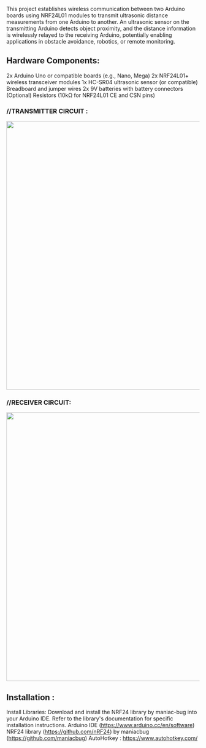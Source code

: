 This project establishes wireless communication between two Arduino boards using NRF24L01 modules to transmit ultrasonic distance measurements from one Arduino to another. An ultrasonic sensor on the transmitting Arduino detects object proximity, and the distance information is wirelessly relayed to the receiving Arduino, potentially enabling applications in obstacle avoidance, robotics, or remote monitoring.

## Hardware Components:


2x Arduino Uno or compatible boards (e.g., Nano, Mega)
2x NRF24L01+ wireless transceiver modules
1x HC-SR04 ultrasonic sensor (or compatible)
Breadboard and jumper wires
2x 9V batteries with battery connectors
(Optional) Resistors (10kΩ for NRF24L01 CE and CSN pins)

 ### //TRANSMITTER CIRCUIT :

<img src ="https://github.com/tapaswisharma/Motion_tabscreen_change-/assets/130048461/8ed56d79-8ccd-4eef-8839-3c3c766e5a30.type" width= "700" height="700">

### //RECEIVER CIRCUIT:
<img src ="https://github.com/tapaswisharma/Motion_tabscreen_change-/assets/130048461/34c05cd8-ebac-46cb-bcc6-ffd12f62f64c.type" width= "700" height="700">


## Installation :
Install Libraries: Download and install the NRF24 library by maniac-bug into your Arduino IDE. Refer to the library's documentation for specific installation instructions.
Arduino IDE (https://www.arduino.cc/en/software)
NRF24 library (https://github.com/nRF24) by maniacbug (https://github.com/maniacbug)
AutoHotkey : https://www.autohotkey.com/




